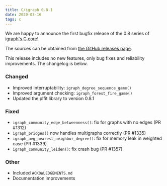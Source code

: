 ```yaml
---
title: C/igraph 0.8.1
date: 2020-03-16
tags: c
---
```


We are happy to announce the first bugfix release of the 0.8 series of [igraph's C core](https://igraph.org/c/)!

The sources can be obtained from [the GitHub releases page](https://github.com/igraph/igraph/releases/tag/0.8.1).

This release includes no new features, only bug fixes and reliability improvements. The changelog is below.

### Changed

 - Improved interruptability: `igraph_degree_sequence_game()`
 - Improved argument checking: `igraph_forest_fire_game()`
 - Updated the plfit library to version 0.8.1

### Fixed

 - `igraph_community_edge_betweenness()`: fix for graphs with no edges (PR #1312)
 - `igraph_bridges()` now handles multigraphs correctly (PR #1335)
 - `igraph_avg_nearest_neighbor_degree()`: fix for memory leak in weighted case (PR #1339)
 - `igraph_community_leiden()`: fix crash bug (PR #1357)

### Other

 - Included `ACKOWLEDGEMENTS.md`
 - Documentation improvements
